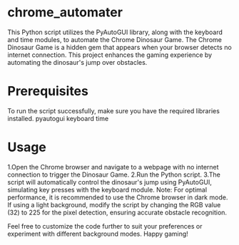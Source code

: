 # chrome_automater
This Python script utilizes the PyAutoGUI library, along with the keyboard and time modules, to automate the Chrome Dinosaur Game. The Chrome Dinosaur Game is a hidden gem that appears when your browser detects no internet connection. This project enhances the gaming experience by automating the dinosaur's jump over obstacles.
# Prerequisites
To run the script successfully, make sure you have the required libraries installed. 
pyautogui
keyboard
time
# Usage
1.Open the Chrome browser and navigate to a webpage with no internet connection to trigger the Dinosaur Game.
2.Run the Python script.
3.The script will automatically control the dinosaur's jump using PyAutoGUI, simulating key presses with the keyboard module.
Note: For optimal performance, it is recommended to use the Chrome browser in dark mode. If using a light background, modify the script by changing the RGB value (32) to 225 for the pixel detection, ensuring accurate obstacle recognition.

Feel free to customize the code further to suit your preferences or experiment with different background modes. Happy gaming!
